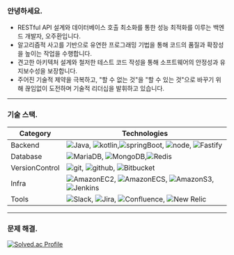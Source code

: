 ### 안녕하세요.<br/>
- RESTful API 설계와 데이터베이스 호출 최소화를 통한 성능 최적화를 이루는 백엔드 개발자, 오주환입니다.<br/>
- 알고리즘적 사고를 기반으로 유연한 프로그래밍 기법을 통해 코드의 품질과 확장성을 높이는 작업을 수행합니다.<br/>
- 견고한 아키텍처 설계와 철저한 테스트 코드 작성을 통해 소프트웨어의 안정성과 유지보수성을 보장합니다.<br/>
- 주어진 기술적 제약을 극복하고, "할 수 없는 것"을 "할 수 있는 것"으로 바꾸기 위해 끊임없이 도전하며 기술적 리더십을 발휘하고 있습니다.<br/>
----
### 기술 스택.
| Category | Technologies                                             |
|----------|----------------------------------------------------------|
| Backend  | ![Java](https://img.shields.io/badge/Java-007396?style=flat&logo=OpenJDK&logoColor=ffffff), ![kotlin](https://img.shields.io/badge/Kotlin-7F52FF?style=flat&logo=Kotlin&logoColor=ffffff),![springBoot](https://img.shields.io/badge/-SpringBoot-6CB52C?style=flat&logo=SpringBoot&logoColor=ffffff), ![node](https://img.shields.io/badge/-Node.js-43853D?style=flat&logo=node.js&logoColor=ffffff), ![Fastify](https://img.shields.io/badge/Fastify-000000?style=flat&logo=fastify&logoColor=ffffff) |
| Database | ![MariaDB](https://img.shields.io/badge/MariaDB-003545?style=flat&logo=MariaDB&logoColor=ffffff), ![MongoDB](https://img.shields.io/badge/MongoDB-47A248?style=flat&logo=MongoDB&logoColor=ffffff),![Redis](https://img.shields.io/badge/Redis-DC382D?style=flat&logo=Redis&logoColor=ffffff) |
| VersionControl | ![git](https://img.shields.io/badge/-Git-F34C28?style=flat&logo=git&logoColor=F0F0E8), ![github](https://img.shields.io/badge/-Github-1C2127?style=flat&logo=github&logoColor=ADBAC7), ![Bitbucket](https://img.shields.io/badge/Bitbucket-0052CC?style=flat&logo=Bitbucket&logoColor=ffffff) |
| Infra   | ![AmazonEC2](https://img.shields.io/badge/AmazonEC2-FF9900?style=flat&logo=AmazonEC2&logoColor=ffffff), ![AmazonECS](https://img.shields.io/badge/AmazonECS-FF9900?style=flat&logo=AmazonECS&logoColor=ffffff), ![AmazonS3](https://img.shields.io/badge/AmazonS3-569A31?style=flat&logo=AmazonS3&logoColor=ffffff), ![Jenkins](https://img.shields.io/badge/Jenkins-D24939?style=flat&logo=Jenkins&logoColor=ffffff)
| Tools    | ![Slack](https://img.shields.io/badge/Slack-4A154B?style=flat&logo=Slack&logoColor=ffffff), ![Jira](https://img.shields.io/badge/Jira-0052CC?style=flat&logo=Jira&logoColor=ffffff), ![Confluence](https://img.shields.io/badge/Confluence-172B4D?style=flat&logo=Confluence&logoColor=ffffff), ![New Relic](https://img.shields.io/badge/newRelic-1CE783?style=flat&logo=newrelic&logoColor=ffffff)

---

### 문제 해결.
[![Solved.ac Profile](http://mazassumnida.wtf/api/v2/generate_badge?boj=calculus9006)](https://solved.ac/calculus9006/)
